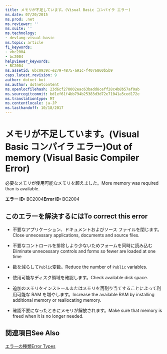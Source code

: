 ```yaml
---
title: メモリが不足しています。(Visual Basic コンパイラ エラー)
ms.date: 07/20/2015
ms.prod: .net
ms.reviewer: ''
ms.suite: ''
ms.technology:
- devlang-visual-basic
ms.topic: article
f1_keywords:
- vbc2004
- bc2004
helpviewer_keywords:
- BC2004
ms.assetid: 6bc0939c-e279-4875-a91c-f4076860b5b9
caps.latest.revision: 9
author: dotnet-bot
ms.author: dotnetcontent
ms.openlocfilehash: 23d6cf270002eac63badd8ceff28c4b8b57af0ab
ms.sourcegitcommit: bd1ef61f4bb794b25383d3d72e71041a5ced172e
ms.translationtype: MT
ms.contentlocale: ja-JP
ms.lasthandoff: 10/18/2017
---
```

# <a name="out-of-memory-visual-basic-compiler-error"></a><span data-ttu-id="ece34-102">メモリが不足しています。(Visual Basic コンパイラ エラー)</span><span class="sxs-lookup"><span data-stu-id="ece34-102">Out of memory (Visual Basic Compiler Error)</span></span>
<span data-ttu-id="ece34-103">必要なメモリが使用可能なメモリを超えました。</span><span class="sxs-lookup"><span data-stu-id="ece34-103">More memory was required than is available.</span></span>  
  
 <span data-ttu-id="ece34-104">**エラー ID:** BC2004</span><span class="sxs-lookup"><span data-stu-id="ece34-104">**Error ID:** BC2004</span></span>  
  
## <a name="to-correct-this-error"></a><span data-ttu-id="ece34-105">このエラーを解決するには</span><span class="sxs-lookup"><span data-stu-id="ece34-105">To correct this error</span></span>  
  
-   <span data-ttu-id="ece34-106">不要なアプリケーション、ドキュメントおよびソース ファイルを閉じます。</span><span class="sxs-lookup"><span data-stu-id="ece34-106">Close unnecessary applications, documents and source files.</span></span>  
  
-   <span data-ttu-id="ece34-107">不要なコントロールを排除しより少ないためフォームを同時に読み込む</span><span class="sxs-lookup"><span data-stu-id="ece34-107">Eliminate unnecessary controls and forms so fewer are loaded at one time</span></span>  
  
-   <span data-ttu-id="ece34-108">数を減らして`Public`変数。</span><span class="sxs-lookup"><span data-stu-id="ece34-108">Reduce the number of `Public` variables.</span></span>  
  
-   <span data-ttu-id="ece34-109">使用可能なディスク領域を確認します。</span><span class="sxs-lookup"><span data-stu-id="ece34-109">Check available disk space.</span></span>  
  
-   <span data-ttu-id="ece34-110">追加のメモリをインストールまたはメモリを再割り当てすることによって利用可能な RAM を増やします。</span><span class="sxs-lookup"><span data-stu-id="ece34-110">Increase the available RAM by installing additional memory or reallocating memory.</span></span>  
  
-   <span data-ttu-id="ece34-111">確認不要になったときにメモリが解放されます。</span><span class="sxs-lookup"><span data-stu-id="ece34-111">Make sure that memory is freed when it is no longer needed.</span></span>  
  
## <a name="see-also"></a><span data-ttu-id="ece34-112">関連項目</span><span class="sxs-lookup"><span data-stu-id="ece34-112">See Also</span></span>  
 [<span data-ttu-id="ece34-113">エラーの種類</span><span class="sxs-lookup"><span data-stu-id="ece34-113">Error Types</span></span>](../../../visual-basic/programming-guide/language-features/error-types.md)
